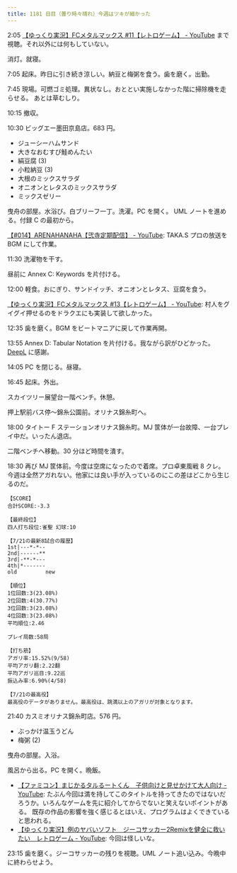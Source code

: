 ```yaml
---
title: 1181 日目（曇り時々晴れ）今週はツキが細かった
---
```


2:05 [【ゆっくり実況】FCメタルマックス #11【レトロゲーム】 - YouTube](https://www.youtube.com/watch?v=7bU4xM2D7xo&list=PLolidDPmwWFTKjix1V_SGz20pW1p_acGK&index=11)
まで視聴。それ以外には何もしていない。

消灯。就寝。

7:05 起床。昨日に引き続き涼しい。納豆と梅粥を食う。歯を磨く。出勤。

7:45 現場。可燃ゴミ処理。異状なし。おととい実施しなかった階に掃除機を走らせる。
あとは草むしり。

10:15 撤収。

10:30 ビッグエー墨田京島店。683 円。

* ジューシーハムサンド
* 大きなおむすび鮭めんたい
* 絹豆腐 (3)
* 小粒納豆 (3)
* 大根のミックスサラダ
* オニオンとレタスのミックスサラダ
* ミックスゼリー

曳舟の部屋。水浴び。白ブリーフ一丁。洗濯。PC を開く。
UML ノートを進める。付録 C の最初から。

[【#014】ARENAHANAHA【弐寺定期配信】 - YouTube](https://www.youtube.com/watch?v=qSHFo0kNFbs):
TAKA.S プロの放送を BGM にして作業。

11:30 洗濯物を干す。

昼前に Annex C: Keywords を片付ける。

12:00 軽食。おにぎり、サンドイッチ、オニオンとレタス、豆腐を食う。

[【ゆっくり実況】FCメタルマックス #13【レトロゲーム】 - YouTube](https://www.youtube.com/watch?v=PZVp3U7v64w&list=PLolidDPmwWFTKjix1V_SGz20pW1p_acGK&index=13):
村人をグイグイ押せるのをドラクエにも実装して欲しかった。

12:35 歯を磨く。BGM をビートマニアに戻して作業再開。

13:55 Annex D: Tabular Notation を片付ける。我ながら訳がひどかった。
[DeepL] に感謝。

14:05 PC を閉じる。昼寝。

16:45 起床。外出。

スカイツリー展望台一階ベンチ。休憩。

押上駅前バス停～錦糸公園前。オリナス錦糸町へ。

18:00 タイトー F ステーションオリナス錦糸町。MJ 筐体が一台故障、一台プレイ中だ。いったん退店。

二階ベンチへ移動。30 分ほど時間を潰す。

18:30 再び MJ 筐体前。今度は空席になったので着席。プロ卓東風戦 8 クレ。
今週は全然アガれない。他家には良い手が入っているのにこの差はどこから生じるのだ。

```text
【SCORE】
合計SCORE:-3.3

【最終段位】
四人打ち段位:雀聖 幻球:10

【7/21の最新8試合の履歴】
1st|---*-*--
2nd|------**
3rd|-**-*---
4th|*-------
old         new

【順位】
1位回数:3(23.08%)
2位回数:4(30.77%)
3位回数:3(23.08%)
4位回数:3(23.08%)
平均順位:2.46

プレイ局数:58局

【打ち筋】
アガリ率:15.52%(9/58)
平均アガリ翻:2.22翻
平均アガリ巡目:9.22巡
振込み率:6.90%(4/58)

【7/21の最高役】
最高役のデータがありません。最高役は、跳満以上のアガリが対象となります。
```

21:40 カスミオリナス錦糸町店。576 円。

* ぶっかけ温玉うどん
* 梅粥 (2)

曳舟の部屋。入浴。

風呂から出る。PC を開く。晩飯。

* [【ファミコン】まじかるタルるートくん　子供向けと見せかけて大人向け - YouTube](https://www.youtube.com/watch?v=zsGJ3qQAkCw):
  たぶん今回は満を持してこのタイトルを持ってきたのではないだろうか。いろんなゲームを先に紹介してからでないと笑えないポイントがある。
  既存の作品の影響を強く感じるとはいえ、プログラムはよくできていると思われる。
* [【ゆっくり実況】例のヤバいソフト　ジーコサッカー2Remixを健全に救いたい　レトロゲーム - YouTube](https://www.youtube.com/watch?v=fQt-y4qQMMg):
  今回は怪しいな。

23:15 歯を磨く。ジーコサッカーの残りを視聴。UML ノート追い込み。今晩中に終わらせよう。

[DeepL]: https://www.deepl.com/translator
